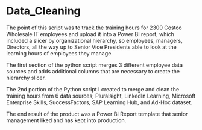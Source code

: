 # Data_Cleaning

The point of this script was to track the training hours for 2300 Costco Wholesale IT employees and upload it into a Power BI report, which included
a slicer by organizational hierarchy, so employees, managers, Directors, all the way up to Senior Vice Presidents able to look at the learning hours
of employees they manage.

The first section of the python script merges 3 different employee data sources and adds additional columns that are necessary to create the hierarchy slicer.

The 2nd portion of the Python script I created to merge and clean the training hours from 6 data sources; 
Pluralsight, LinkedIn Learning, Microsoft Enterprise Skills, SuccessFactors, SAP Learning Hub, and Ad-Hoc dataset.

The end result of the product was a Power BI Report template that senior management liked and has kept into production.
